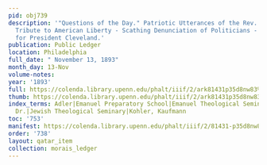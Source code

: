 ```yaml
---
pid: obj739
description: '"Questions of the Day." Patriotic Utterances of the Rev. Dr. S. Morais.
  Tribute to American Liberty - Scathing Denunciation of Politicians - Words of Praise
  for President Cleveland.'
publication: Public Ledger
location: Philadelphia
full_date: " November 13, 1893"
month_day: 13-Nov
volume-notes:
year: '1893'
full: https://colenda.library.upenn.edu/phalt/iiif/2/ark81431p35d8nw83%2FSHA256E-s8543796--fb4d636ce1e995fd89d1b84b62125911f68eaa5aa25dcc83612e6ad93d326686.jpeg/full/3500,/0/default.jpg
thumb: https://colenda.library.upenn.edu/phalt/iiif/2/ark81431p35d8nw83%2FSHA256E-s8543796--fb4d636ce1e995fd89d1b84b62125911f68eaa5aa25dcc83612e6ad93d326686.jpeg/full/!200,200/0/default.jpg
index_terms: Adler|Emanuel Preparatory School|Emanuel Theological Seminary|Huebsch,
  Dr.|Jewish Theological Seminary|Kohler, Kaufmann
toc: '753'
manifest: https://colenda.library.upenn.edu/phalt/iiif/2/81431-p35d8nw83/manifest
order: '738'
layout: qatar_item
collection: morais_ledger
---
```

